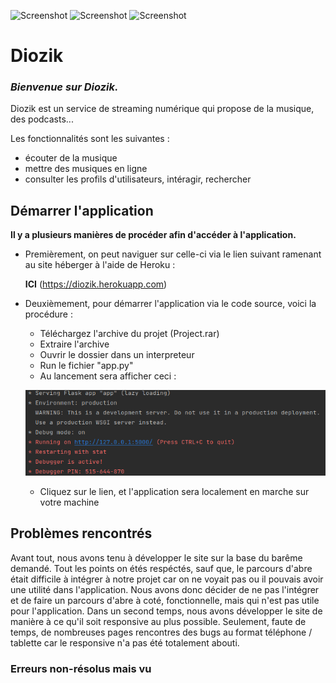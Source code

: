 ![Screenshot](image-readme/yellow_icon.ico) ![Screenshot](image-readme/white_icon.ico) ![Screenshot](image-readme/blue_icon.ico)
# Diozik

### _Bienvenue sur Diozik._
Diozik est un service de streaming numérique qui propose de la musique, des podcasts...

Les fonctionnalités sont les suivantes :
- écouter de la musique
- mettre des musiques en ligne
- consulter les profils d'utilisateurs, intéragir, rechercher

## Démarrer l'application

**Il y a plusieurs manières de procéder afin d'accéder à l'application.**

- Premièrement, on peut naviguer sur celle-ci via le lien suivant ramenant au site héberger à l'aide de Heroku :

    **ICI** (https://diozik.herokuapp.com)

- Deuxièmement, pour démarrer l'application via le code source, voici la procédure :
   - Téléchargez l'archive du projet (Project.rar)
   - Extraire l'archive
   - Ouvrir le dossier dans un interpreteur
   - Run le fichier "app.py"
   - Au lancement sera afficher ceci :
  
  
   ![Screenshot](image-readme/launcher.jpg)
   - Cliquez sur le lien, et l'application sera localement en marche sur votre machine

## Problèmes rencontrés

Avant tout, nous avons tenu à développer le site sur la base du barême demandé. Tout les points on étés respéctés, sauf que, le parcours d'abre était difficile à intégrer à notre projet car on ne voyait pas ou il pouvais avoir une utilité dans l'application. Nous avons donc décider de ne pas l'intégrer et de faire un parcours d'abre à coté, fonctionnelle, mais qui n'est pas utile pour l'application. Dans un second temps, nous avons développer le site de manière à ce qu'il soit responsive au plus possible. Seulement, faute de temps, de nombreuses pages rencontres des bugs au format téléphone / tablette car le responsive n'a pas été totalement abouti.

### Erreurs non-résolus mais vu
